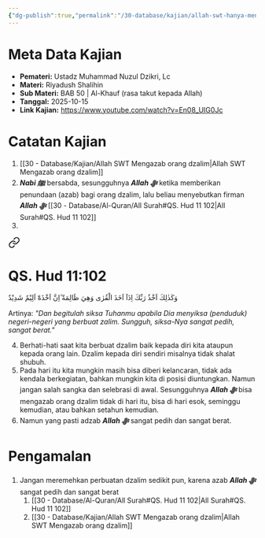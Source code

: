 ```yaml
---
{"dg-publish":true,"permalink":"/30-database/kajian/allah-swt-hanya-menunda-tidak-lupa/","tags":["kajian"]}
---
```





# Meta Data Kajian 
<div><ul class="dataview list-view-ul"><li><span><strong>Pemateri:</strong> Ustadz Muhammad Nuzul Dzikri, Lc</span></li><li><span><strong>Materi:</strong> Riyadush Shalihin</span></li><li><span><strong>Sub Materi:</strong> BAB 50 | Al-Khauf (rasa takut kepada Allah)</span></li><li><span><strong>Tanggal:</strong> 2025-10-15</span></li><li><span><strong>Link Kajian:</strong> <a rel="noopener nofollow" class="external-link" href="https://www.youtube.com/watch?v=En08_UIG0Jc" target="_blank">https://www.youtube.com/watch?v=En08_UIG0Jc</a></span></li></ul></div>

# Catatan Kajian
1. [[30 - Database/Kajian/Allah SWT Mengazab orang dzalim\|Allah SWT Mengazab orang dzalim]]
2. ***Nabi ﷺ*** bersabda, sesungguhnya ***Allah ﷻ*** ketika memberikan penundaan (azab) bagi orang dzalim, lalu beliau menyebutkan firman ***Allah ﷻ*** [[30 - Database/Al-Quran/All Surah#QS. Hud 11 102\|All Surah#QS. Hud 11 102]]
3. 
<div class="transclusion internal-embed is-loaded"><a class="markdown-embed-link" href="/30-database/al-quran/all-surah/#qs-hud-11-102" aria-label="Open link"><svg xmlns="http://www.w3.org/2000/svg" width="24" height="24" viewBox="0 0 24 24" fill="none" stroke="currentColor" stroke-width="2" stroke-linecap="round" stroke-linejoin="round" class="svg-icon lucide-link"><path d="M10 13a5 5 0 0 0 7.54.54l3-3a5 5 0 0 0-7.07-7.07l-1.72 1.71"></path><path d="M14 11a5 5 0 0 0-7.54-.54l-3 3a5 5 0 0 0 7.07 7.07l1.71-1.71"></path></svg></a><div class="markdown-embed">



# QS. Hud 11:102
وَكَذٰلِكَ اَخْذُ رَبِّكَ اِذَآ اَخَذَ الْقُرٰى وَهِيَ ظَالِمَةٌ  ۗاِنَّ اَخْذَهٗٓ اَلِيْمٌ شَدِيْدٌ

Artinya: *"Dan begitulah siksa Tuhanmu apabila Dia menyiksa (penduduk) negeri-negeri yang berbuat zalim. Sungguh, siksa-Nya sangat pedih, sangat berat."*



</div></div>

4. Berhati-hati saat kita berbuat dzalim baik kepada diri kita ataupun kepada orang lain. Dzalim kepada diri sendiri misalnya tidak shalat shubuh.
5. Pada hari itu kita mungkin masih bisa diberi kelancaran, tidak ada kendala berkegiatan, bahkan mungkin kita di posisi diuntungkan. Namun jangan salah sangka dan selebrasi di awal. Sesungguhnya ***Allah ﷻ*** bisa mengazab orang dzalim tidak di hari itu, bisa di hari esok, seminggu kemudian, atau bahkan setahun kemudian. 
6. Namun yang pasti adzab ***Allah ﷻ*** sangat pedih dan sangat berat.

# Pengamalan
1. Jangan meremehkan perbuatan dzalim sedikit pun, karena azab ***Allah ﷻ*** sangat pedih dan sangat berat 
	1. [[30 - Database/Al-Quran/All Surah#QS. Hud 11 102\|All Surah#QS. Hud 11 102]]
	2. [[30 - Database/Kajian/Allah SWT Mengazab orang dzalim\|Allah SWT Mengazab orang dzalim]]
 
 